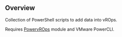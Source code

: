 ## Overview

Collection of PowerShell scripts to add data into vROps.

Requires [PowervROps](https://github.com/ymmit85/PowervROps) module and VMware PowerCLI.